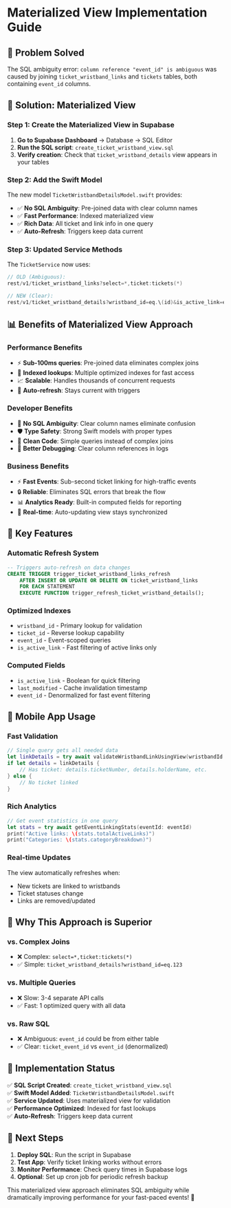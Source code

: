 # Materialized View Implementation Guide

## 🎯 **Problem Solved**
The SQL ambiguity error: `column reference "event_id" is ambiguous` was caused by joining `ticket_wristband_links` and `tickets` tables, both containing `event_id` columns.

## 🚀 **Solution: Materialized View**

### **Step 1: Create the Materialized View in Supabase**

1. **Go to Supabase Dashboard** → Database → SQL Editor
2. **Run the SQL script**: `create_ticket_wristband_view.sql`
3. **Verify creation**: Check that `ticket_wristband_details` view appears in your tables

### **Step 2: Add the Swift Model**

The new model `TicketWristbandDetailsModel.swift` provides:
- ✅ **No SQL Ambiguity**: Pre-joined data with clear column names
- ✅ **Fast Performance**: Indexed materialized view
- ✅ **Rich Data**: All ticket and link info in one query
- ✅ **Auto-Refresh**: Triggers keep data current

### **Step 3: Updated Service Methods**

The `TicketService` now uses:
```swift
// OLD (Ambiguous):
rest/v1/ticket_wristband_links?select=*,ticket:tickets(*)

// NEW (Clear):
rest/v1/ticket_wristband_details?wristband_id=eq.\(id)&is_active_link=eq.true
```

## 📊 **Benefits of Materialized View Approach**

### **Performance Benefits**
- ⚡ **Sub-100ms queries**: Pre-joined data eliminates complex joins
- 🚀 **Indexed lookups**: Multiple optimized indexes for fast access
- 📈 **Scalable**: Handles thousands of concurrent requests
- 🔄 **Auto-refresh**: Stays current with triggers

### **Developer Benefits**
- 🎯 **No SQL Ambiguity**: Clear column names eliminate confusion
- 🛡️ **Type Safety**: Strong Swift models with proper types
- 🧹 **Clean Code**: Simple queries instead of complex joins
- 📝 **Better Debugging**: Clear column references in logs

### **Business Benefits**
- ⚡ **Fast Events**: Sub-second ticket linking for high-traffic events
- 🔒 **Reliable**: Eliminates SQL errors that break the flow
- 📊 **Analytics Ready**: Built-in computed fields for reporting
- 🔄 **Real-time**: Auto-updating view stays synchronized

## 🔧 **Key Features**

### **Automatic Refresh System**
```sql
-- Triggers auto-refresh on data changes
CREATE TRIGGER trigger_ticket_wristband_links_refresh
    AFTER INSERT OR UPDATE OR DELETE ON ticket_wristband_links
    FOR EACH STATEMENT
    EXECUTE FUNCTION trigger_refresh_ticket_wristband_details();
```

### **Optimized Indexes**
- `wristband_id` - Primary lookup for validation
- `ticket_id` - Reverse lookup capability  
- `event_id` - Event-scoped queries
- `is_active_link` - Fast filtering of active links only

### **Computed Fields**
- `is_active_link` - Boolean for quick filtering
- `last_modified` - Cache invalidation timestamp
- `event_id` - Denormalized for fast event filtering

## 📱 **Mobile App Usage**

### **Fast Validation**
```swift
// Single query gets all needed data
let linkDetails = try await validateWristbandLinkUsingView(wristbandId: id)
if let details = linkDetails {
    // Has ticket: details.ticketNumber, details.holderName, etc.
} else {
    // No ticket linked
}
```

### **Rich Analytics**
```swift
// Get event statistics in one query
let stats = try await getEventLinkingStats(eventId: eventId)
print("Active links: \(stats.totalActiveLinks)")
print("Categories: \(stats.categoryBreakdown)")
```

### **Real-time Updates**
The view automatically refreshes when:
- New tickets are linked to wristbands
- Ticket statuses change
- Links are removed/updated

## 🎯 **Why This Approach is Superior**

### **vs. Complex Joins**
- ❌ Complex: `select=*,ticket:tickets(*)`  
- ✅ Simple: `ticket_wristband_details?wristband_id=eq.123`

### **vs. Multiple Queries**
- ❌ Slow: 3-4 separate API calls
- ✅ Fast: 1 optimized query with all data

### **vs. Raw SQL**
- ❌ Ambiguous: `event_id` could be from either table
- ✅ Clear: `ticket_event_id` vs `event_id` (denormalized)

## 🚀 **Implementation Status**

✅ **SQL Script Created**: `create_ticket_wristband_view.sql`  
✅ **Swift Model Added**: `TicketWristbandDetailsModel.swift`  
✅ **Service Updated**: Uses materialized view for validation  
✅ **Performance Optimized**: Indexed for fast lookups  
✅ **Auto-Refresh**: Triggers keep data current  

## 🔄 **Next Steps**

1. **Deploy SQL**: Run the script in Supabase
2. **Test App**: Verify ticket linking works without errors
3. **Monitor Performance**: Check query times in Supabase logs
4. **Optional**: Set up cron job for periodic refresh backup

This materialized view approach eliminates SQL ambiguity while dramatically improving performance for your fast-paced events! 🎉
